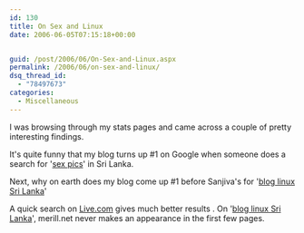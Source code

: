 ```yaml
---
id: 130
title: On Sex and Linux
date: 2006-06-05T07:15:18+00:00


guid: /post/2006/06/On-Sex-and-Linux.aspx
permalink: /2006/06/on-sex-and-linux/
dsq_thread_id:
  - "78497673"
categories:
  - Miscellaneous
---
```

 <p>I was browsing through my stats pages and came across a couple of pretty interesting findings.</p> <p>It's quite funny that my blog turns up #1 on Google when someone does a search for '<a href="http://www.google.lk/search?hl=en&amp;q=sex%20pics&amp;meta=cr%3DcountryLK">sex pics</a>' in Sri Lanka.</p> <p>Next, why on earth does my blog come up #1 before Sanjiva's for '<a href="http://www.google.com/search?sourceid=ie7&amp;rls=com.microsoft:en-US&amp;ie=utf8&amp;oe=utf8&amp;q=blog+linux+Sri+Lanka">blog linux Sri Lanka</a>'</p> <p>A quick search on <a href="http://www.live.com/">Live.com</a> gives much better results . On '<a href="http://www.live.com/#q=blog%20linux%20sri%20lanka&amp;offset=1http://www.live.com/#q=blog%20linux%20sri%20lanka&amp;offset=1">blog linux Sri Lanka</a>', merill.net never makes an appearance in the first few pages.</p> 